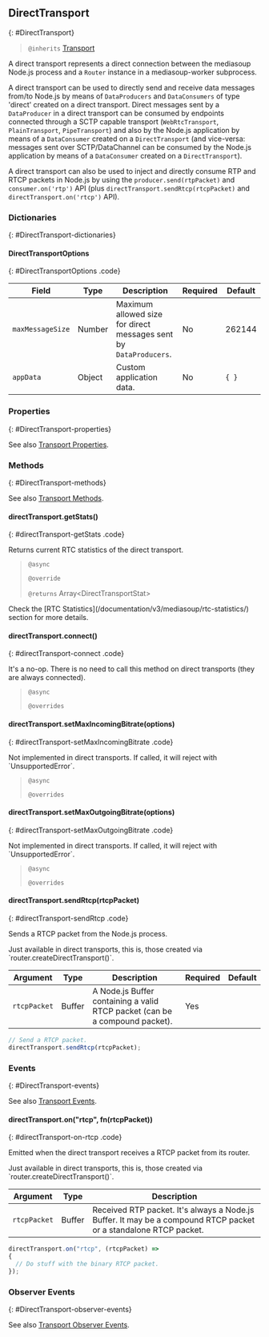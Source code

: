 ## DirectTransport
{: #DirectTransport}

<section markdown="1">

> `@inherits` [Transport](#Transport)

A direct transport represents a direct connection between the mediasoup Node.js process and a `Router` instance in a mediasoup-worker subprocess.

A direct transport can be used to directly send and receive data messages from/to Node.js by means of `DataProducers` and `DataConsumers` of type 'direct' created on a direct transport. Direct messages sent by a `DataProducer` in a direct transport can be consumed by endpoints connected through a SCTP capable transport (`WebRtcTransport`, `PlainTransport`, `PipeTransport`) and also by the Node.js application by means of a `DataConsumer` created on a `DirectTransport` (and vice-versa: messages sent over SCTP/DataChannel can be consumed by the Node.js application by means of a `DataConsumer` created on a `DirectTransport`).

A direct transport can also be used to inject and directly consume RTP and RTCP packets in Node.js by using the `producer.send(rtpPacket)` and `consumer.on('rtp')` API (plus `directTransport.sendRtcp(rtcpPacket)` and `directTransport.on('rtcp')` API).

</section>


### Dictionaries
{: #DirectTransport-dictionaries}

<section markdown="1">

#### DirectTransportOptions
{: #DirectTransportOptions .code}

<div markdown="1" class="table-wrapper L3">

Field         | Type    | Description   | Required | Default
------------- | ------- | ------------- | -------- | ---------
`maxMessageSize` | Number | Maximum allowed size for direct messages sent by `DataProducers`. | No | 262144
`appData`     | Object  | Custom application data. | No | `{ }`

</div>

</section>


### Properties
{: #DirectTransport-properties}

<section markdown="1">

See also [Transport Properties](#Transport-properties).

</section>


### Methods
{: #DirectTransport-methods}

<section markdown="1">

See also [Transport Methods](#Transport-methods).

#### directTransport.getStats()
{: #directTransport-getStats .code}

Returns current RTC statistics of the direct transport.

> `@async`
> 
> `@override`
> 
> `@returns` Array&lt;DirectTransportStat&gt;

<div markdown="1" class="note">
Check the [RTC Statistics](/documentation/v3/mediasoup/rtc-statistics/) section for more details.
</div>

#### directTransport.connect()
{: #directTransport-connect .code}

It's a no-op. There is no need to call this method on direct transports (they are always connected).

> `@async`
> 
> `@overrides`

#### directTransport.setMaxIncomingBitrate(options)
{: #directTransport-setMaxIncomingBitrate .code}

<div markdown="1" class="note warn">
Not implemented in direct transports. If called, it will reject with `UnsupportedError`.
</div>

> `@async`
> 
> `@overrides`

#### directTransport.setMaxOutgoingBitrate(options)
{: #directTransport-setMaxOutgoingBitrate .code}

<div markdown="1" class="note warn">
Not implemented in direct transports. If called, it will reject with `UnsupportedError`.
</div>

> `@async`
> 
> `@overrides`

</section>

#### directTransport.sendRtcp(rtcpPacket)
{: #directTransport-sendRtcp .code}

Sends a RTCP packet from the Node.js process.

<div markdown="1" class="note">
Just available in direct transports, this is, those created via `router.createDirectTransport()`.
</div>

<div markdown="1" class="table-wrapper L3">

Argument  | Type    | Description | Required | Default 
--------- | ------- | ----------- | -------- | ----------
`rtcpPacket` | Buffer | A Node.js Buffer containing a valid RTCP packet (can be a compound packet). | Yes |

</div>

```javascript
// Send a RTCP packet.
directTransport.sendRtcp(rtcpPacket);
```

</section>


### Events
{: #DirectTransport-events}

<section markdown="1">

See also [Transport Events](#Transport-events).

#### directTransport.on("rtcp", fn(rtcpPacket))
{: #directTransport-on-rtcp .code}

Emitted when the direct transport receives a RTCP packet from its router.

<div markdown="1" class="note">
Just available in direct transports, this is, those created via `router.createDirectTransport()`.
</div>

<div markdown="1" class="table-wrapper L3">

Argument    | Type    | Description   
----------- | ------- | ----------------
`rtcpPacket` | Buffer  | Received RTP packet. It's always a Node.js Buffer. It may be a compound RTCP packet or a standalone RTCP packet.

</div>

```javascript
directTransport.on("rtcp", (rtcpPacket) =>
{
  // Do stuff with the binary RTCP packet.
});
```

</section>


### Observer Events
{: #DirectTransport-observer-events}

<section markdown="1">

See also [Transport Observer Events](#Transport-observer-events).

</section>
